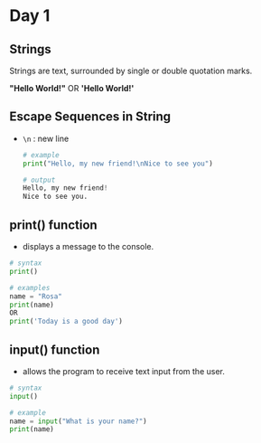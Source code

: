 # Day 1
## Strings
Strings are text, surrounded by single or double quotation marks.

**"Hello World!"** OR **'Hello World!'**

## Escape Sequences in String
- `\n` : new line
  ```py
  # example 
  print("Hello, my new friend!\nNice to see you")

  # output
  Hello, my new friend!
  Nice to see you.
  ```

## print() function 
- displays a message to the console.

```py
# syntax
print()

# examples
name = "Rosa"
print(name)
OR
print('Today is a good day')
```
## input() function
- allows the program to receive text input from the user.

```py
# syntax
input()

# example 
name = input("What is your name?")
print(name)     
```  
